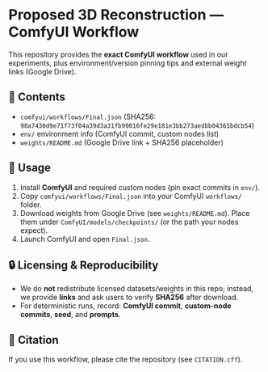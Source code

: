 
# Proposed 3D Reconstruction — **ComfyUI Workflow**

This repository provides the **exact ComfyUI workflow** used in our experiments, plus environment/version pinning tips and external weight links (Google Drive).

## 📁 Contents
- `comfyui/workflows/Final.json` (SHA256: `98a7430d9e71f73f04a39d3a31fb99016fe29e181e3bb273aedbb04361bdcb54`)
- `env/` environment info (ComfyUI commit, custom nodes list)
- `weights/README.md` (Google Drive link + SHA256 placeholder)

## 🚀 Usage
1. Install **ComfyUI** and required custom nodes (pin exact commits in `env/`).
2. Copy `comfyui/workflows/Final.json` into your ComfyUI `workflows/` folder.
3. Download weights from Google Drive (see `weights/README.md`). Place them under `ComfyUI/models/checkpoints/` (or the path your nodes expect).
4. Launch ComfyUI and open `Final.json`.

## 🔒 Licensing & Reproducibility
- We do **not** redistribute licensed datasets/weights in this repo; instead, we provide **links** and ask users to verify **SHA256** after download.
- For deterministic runs, record: **ComfyUI commit**, **custom-node commits**, **seed**, and **prompts**.

## 🙌 Citation
If you use this workflow, please cite the repository (see `CITATION.cff`).
